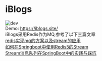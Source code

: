 # iBlogs
![dev](https://github.com/liuzhenyulive/iBlogs/workflows/master/badge.svg)  
Demo: https://iblogs.site/  
iBlogs采用Redis作为MQ,参考了以下三篇文章  
[redis实现mq的方案以及stream的应用](https://springboot.io/t/topic/1013)  
[如何在Springboot中使用Redis5的Stream](https://springboot.io/t/topic/1436/23)  
[Stream消息队列在SpringBoot中的实践与踩坑](https://lolico.me/2020/06/28/Using-stream-to-implement-message-queue-in-springboot/)  
